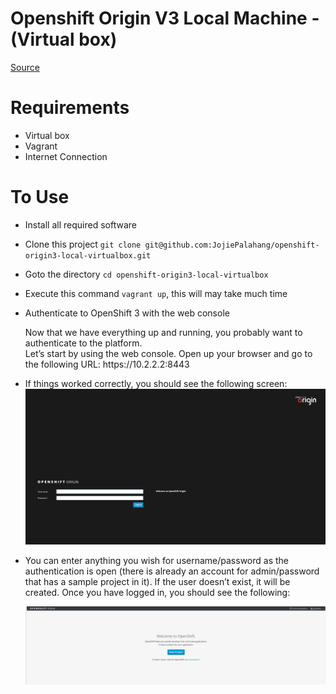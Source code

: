 # Openshift Origin V3 Local Machine - (Virtual box)
 [Source](https://blog.openshift.com/using-openshift-3-on-your-local-environment/)

# Requirements
 - Virtual box
 - Vagrant
 - Internet Connection

# To Use
 - Install all required software
 - Clone this project `git clone git@github.com:JojiePalahang/openshift-origin3-local-virtualbox.git`
 - Goto the directory `cd openshift-origin3-local-virtualbox`
 - Execute this command `vagrant up`, this will may take much time
 - Authenticate to OpenShift 3 with the web console
   <p>Now that we have everything up and running, you probably want to authenticate to the platform.<br>
   Let’s start by using the web console.  Open up your browser and go to the following URL: <underline>https://10.2.2.2:8443</underline></p>
 - If things worked correctly, you should see the following screen:
    ![Log In Page](docs/image002-1024x531.png?raw=true)
 - <p>You can enter anything you wish for username/password as the authentication is open 
    (there is already an account for admin/password that has a sample project in it). 
    If the user doesn’t exist, it will be created.  Once you have logged in, you should see the following:
    </p>

   ![Home Page](docs/image03-1024x268.png?raw=true) 